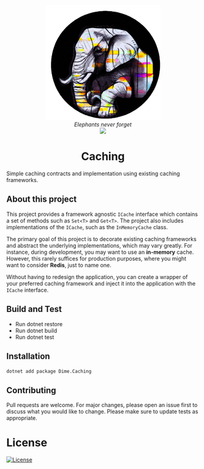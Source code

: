<div align="center">
    <img src="assets/logo.png" height="300" />
</div>

<div align="center">
    <i>Elephants never forget</i>
</div>

<div align="center">
    <img src="http://img.shields.io/:license-mit-brightgreen.svg?style=flat-square" />
</div>

<div align="center">
    <h1>Caching</h1>
</div>

Simple caching contracts and implementation using existing caching frameworks.

## About this project

This project provides a framework agnostic `ICache` interface which contains a set of methods such as `Set<T>` and `Get<T>`. The project also includes implementations of the `ICache`, such as the `InMemoryCache` class.

The primary goal of this project is to decorate existing caching frameworks and abstract the underlying implementations, which may vary greatly. For instance, during development, you may want to use an **in-memory** cache. However, this rarely suffices for production purposes, where you might want to consider **Redis**, just to name one. 

Without having to redesign the application, you can create a wrapper of your preferred caching framework and inject it into the application with the `ICache` interface.

## Build and Test

- Run dotnet restore
- Run dotnet build
- Run dotnet test

## Installation

`dotnet add package Dime.Caching`

## Contributing

Pull requests are welcome. For major changes, please open an issue first to discuss what you would like to change.
Please make sure to update tests as appropriate.

# License

[![License](http://img.shields.io/:license-mit-brightgreen.svg?style=flat-square)](http://badges.mit-license.org)
